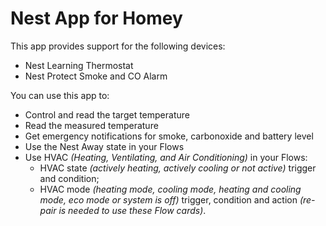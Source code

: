 # Nest App for Homey

This app provides support for the following devices:

- Nest Learning Thermostat
- Nest Protect Smoke and CO Alarm

You can use this app to:

- Control and read the target temperature
- Read the measured temperature
- Get emergency notifications for smoke, carbonoxide and battery level
- Use the Nest Away state in your Flows
- Use HVAC _(Heating, Ventilating, and Air Conditioning)_ in your Flows:
    - HVAC state _(actively heating, actively cooling or not active)_ trigger and condition;
    - HVAC mode _(heating mode, cooling mode, heating and cooling mode, eco mode or system is off)_ trigger, condition and action _(re-pair is needed to use these Flow cards)_.